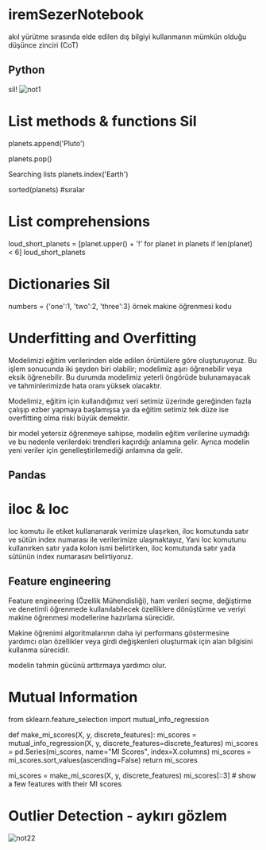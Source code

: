 # iremSezerNotebook

akıl yürütme sırasında elde edilen dış bilgiyi kullanmanın mümkün olduğu düşünce zinciri (CoT)

## Python
sil!
![not1](https://github.com/iremssezer/iremSezerNotebook/assets/74788732/83e9c55d-b637-47f0-a695-4458db7f9b7c)

# List methods & functions Sil

planets.append('Pluto')

planets.pop()

Searching lists
planets.index('Earth')

sorted(planets) #sıralar

# List comprehensions

loud_short_planets = [planet.upper() + '!' for planet in planets if len(planet) < 6]
loud_short_planets

# Dictionaries Sil

numbers = {'one':1, 'two':2, 'three':3}
örnek makine öğrenmesi kodu
# Underfitting and Overfitting
Modelimizi eğitim verilerinden elde edilen örüntülere göre oluşturuyoruz. Bu işlem sonucunda iki şeyden biri olabilir; modelimiz aşırı öğrenebilir veya eksik öğrenebilir. Bu durumda modelimiz yeterli öngörüde bulunamayacak ve tahminlerimizde hata oranı yüksek olacaktır.

Modelimiz, eğitim için kullandığımız veri setimiz üzerinde gereğinden fazla çalışıp ezber yapmaya başlamışsa ya da eğitim setimiz tek düze ise overfitting olma riski büyük demektir.

bir model yetersiz öğrenmeye sahipse, modelin eğitim verilerine uymadığı ve bu nedenle verilerdeki trendleri kaçırdığı anlamına gelir. Ayrıca modelin yeni veriler için genelleştirilemediği anlamına da gelir.
## Pandas

# iloc & loc

loc komutu ile etiket kullananarak verimize ulaşırken, iloc komutunda satır ve sütün index numarası ile verilerimize ulaşmaktayız, Yani loc komutunu kullanırken satır yada kolon ismi belirtirken, iloc komutunda satır yada sütünün index numarasını belirtiyoruz.

## Feature engineering 

Feature engineering (Özellik Mühendisliği), ham verileri seçme, değiştirme ve denetimli öğrenmede kullanılabilecek özelliklere dönüştürme ve veriyi makine öğrenmesi modellerine hazırlama sürecidir. 

Makine öğrenimi algoritmalarının daha iyi performans göstermesine yardımcı olan özellikler veya girdi değişkenleri oluşturmak için alan bilgisini kullanma sürecidir.

modelin tahmin gücünü arttırmaya yardımcı olur.

# Mutual Information

from sklearn.feature_selection import mutual_info_regression

def make_mi_scores(X, y, discrete_features):
    mi_scores = mutual_info_regression(X, y, discrete_features=discrete_features)
    mi_scores = pd.Series(mi_scores, name="MI Scores", index=X.columns)
    mi_scores = mi_scores.sort_values(ascending=False)
    return mi_scores

mi_scores = make_mi_scores(X, y, discrete_features)
mi_scores[::3]  # show a few features with their MI scores

# Outlier Detection - aykırı gözlem

![not22](https://github.com/iremssezer/iremSezerNotebook/assets/74788732/6cb3dd3c-0802-4e52-9536-395c81fdf27c)




